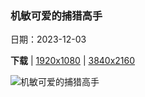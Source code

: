 ### 机敏可爱的捕猎高手

日期：2023-12-03

**下载**  |  [1920x1080](https://cn.bing.com/th?id=OHR.CheetahDay_ZH-CN5114530695_1920x1080.jpg)  |  [3840x2160](https://cn.bing.com/th?id=OHR.CheetahDay_ZH-CN5114530695_UHD.jpg)

![机敏可爱的捕猎高手](https://cn.bing.com/th?id=OHR.CheetahDay_ZH-CN5114530695_1920x1080.jpg "一只猎豹妈妈和她的幼崽，马赛马拉国家保护区，肯尼亚 (© Scott Davis/Tandem Stills + Motion)")


